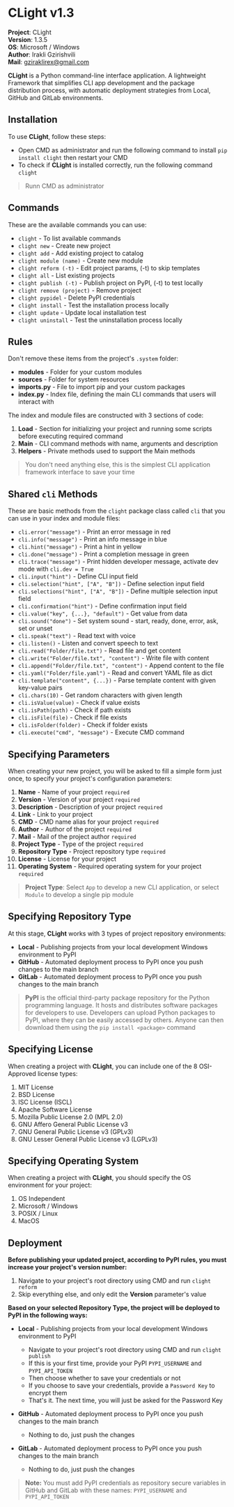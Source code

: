 # CLight v1.3

**Project**: CLight
<br>**Version**: 1.3.5
<br>**OS**: Microsoft / Windows
<br>**Author**: Irakli Gzirishvili
<br>**Mail**: gziraklirex@gmail.com

**CLight** is a Python command-line interface application. A lightweight Framework that simplifies CLI app development and the package distribution process, with automatic deployment strategies from Local, GitHub and GitLab environments.

## Installation

To use **CLight**, follow these steps:

- Open CMD as administrator and run the following command to install `pip install clight` then restart your CMD
- To check if **CLight** is installed correctly, run the following command `clight`

> Runn CMD as administrator

## Commands

These are the available commands you can use:

- `clight` - To list available commands
- `clight new` - Create new project
- `clight add` - Add existing project to catalog
- `clight module (name)` - Create new module
- `clight reform (-t)` - Edit project params, (-t) to skip templates
- `clight all` - List existing projects
- `clight publish (-t)` - Publish project on PyPI, (-t) to test locally
- `clight remove (project)` - Remove project
- `clight pypidel` - Delete PyPI credentials
- `clight install` - Test the installation process locally
- `clight update` - Update local installation test
- `clight uninstall` - Test the uninstallation process locally

## Rules

Don't remove these items from the project's `.system` folder:

- **modules** - Folder for your custom modules
- **sources** - Folder for system resources
- **imports.py** - File to import pip and your custom packages
- **index.py** - Index file, defining the main CLI commands that users will interact with

The index and module files are constructed with 3 sections of code:

1. **Load** - Section for initializing your project and running some scripts before executing required command
2. **Main** - CLI command methods with name, arguments and description
3. **Helpers** - Private methods used to support the Main methods

> You don't need anything else, this is the simplest CLI application framework interface to save your time

## Shared `cli` Methods

These are basic methods from the `clight` package class called `cli` that you can use in your index and module files:

- `cli.error("message")` - Print an error message in red
- `cli.info("message")` - Print an info message in blue
- `cli.hint("message")` - Print a hint in yellow
- `cli.done("message")` - Print a completion message in green
- `cli.trace("message")` - Print hidden developer message, activate dev mode with `cli.dev = True`
- `cli.input("hint")` - Define CLI input field
- `cli.selection("hint", ["A", "B"])` - Define selection input field
- `cli.selections("hint", ["A", "B"])` - Define multiple selection input field
- `cli.confirmation("hint")` - Define confirmation input field
- `cli.value("key", {...}, "default")` - Get value from data
- `cli.sound("done")` - Set system sound - start, ready, done, error, ask, set or unset
- `cli.speak("text")` - Read text with voice
- `cli.listen()` - Listen and convert speech to text
- `cli.read("Folder/file.txt")` - Read file and get content
- `cli.write("Folder/file.txt", "content")` - Write file with content
- `cli.append("Folder/file.txt", "content")` - Append content to the file 
- `cli.yaml("Folder/file.yaml")` - Read and convert YAML file as dict
- `cli.template("content", {...})` - Parse template content with given key-value pairs
- `cli.chars(10)` - Get random characters with given length
- `cli.isValue(value)` - Check if value exists
- `cli.isPath(path)` - Check if path exists
- `cli.isFile(file)` - Check if file exists
- `cli.isFolder(folder)` - Check if folder exists
- `cli.execute("cmd", "message")` - Execute CMD command

## Specifying Parameters

When creating your new project, you will be asked to fill a simple form just once, to specify your project's configuration parameters:

1. **Name** - Name of your project `required`
2. **Version** - Version of your project `required`
3. **Description** - Description of your project `required`
4. **Link** - Link to your project
5. **CMD** - CMD name alias for your project `required`
6. **Author** - Author of the project `required`
7. **Mail** - Mail of the project author `required`
8. **Project Type** - Type of the project `required`
9. **Repository Type** - Project repository type `required`
10. **License** - License for your project
11. **Operating System** - Required operating system for your project `required`

> **Project Type**: Select `App` to develop a new CLI application, or select `Module` to develop a single pip module

## Specifying Repository Type

At this stage, **CLight** works with 3 types of project repository environments:

- **Local** - Publishing projects from your local development Windows environment to PyPI
- **GitHub** - Automated deployment process to PyPI once you push changes to the main branch
- **GitLab** - Automated deployment process to PyPI once you push changes to the main branch

> **PyPI** is the official third-party package repository for the Python programming language. It hosts and distributes software packages for developers to use. Developers can upload Python packages to PyPI, where they can be easily accessed by others. Anyone can then download them using the `pip install <package>` command

## Specifying License

When creating a project with **CLight**, you can include one of the 8 OSI-Approved license types:

1. MIT License
2. BSD License
3. ISC License (ISCL)
4. Apache Software License
5. Mozilla Public License 2.0 (MPL 2.0)
6. GNU Affero General Public License v3
7. GNU General Public License v3 (GPLv3)
8. GNU Lesser General Public License v3 (LGPLv3)

## Specifying Operating System

When creating a project with **CLight**, you should specify the OS environment for your project:

1. OS Independent
1. Microsoft / Windows
1. POSIX / Linux
1. MacOS

## Deployment

**Before publishing your updated project, according to PyPI rules, you must increase your project's version number:**

1. Navigate to your project's root directory using CMD and run `clight reform`
1. Skip everything else, and only edit the **Version** parameter's value

**Based on your selected Repository Type, the project will be deployed to PyPI in the following ways:**

- **Local** - Publishing projects from your local development Windows environment to PyPI

    - Navigate to your project's root directory using CMD and run `clight publish`
    - If this is your first time, provide your PyPI `PYPI_USERNAME` and `PYPI_API_TOKEN`
    - Then choose whether to save your credentials or not
    - If you choose to save your credentials, provide a `Password Key` to encrypt them
    - That's it. The next time, you will just be asked for the Password Key

- **GitHub** - Automated deployment process to PyPI once you push changes to the main branch

    - Nothing to do, just push the changes

- **GitLab** - Automated deployment process to PyPI once you push changes to the main branch

    - Nothing to do, just push the changes

> **Note:** You must add PyPI credentials as repository secure variables in GitHub and GitLab with these names: `PYPI_USERNAME` and `PYPI_API_TOKEN`
